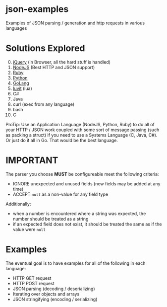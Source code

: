 # json-examples

Examples of JSON parsing / generation and http requests in various languages

# Solutions Explored

  0. [jQuery](http://jquery.com) (in Browser, all the hard stuff is handled)
  0. [NodeJS](http://nodejs.org) (Best HTTP and JSON support)
  0. [Ruby](http://ruby-lang.org)
  0. [Python](http://python.org)
  0. [GoLang](http://golang.org)
  0. [luvit](http://luvit.io) (lua)
  0. C#
  0. Java
  0. curl (exec from any language)
  0. bash
  0. C

ProTip: Use an Application Language (NodeJS, Python, Ruby) to do all of your HTTP / JSON work coupled with some sort of message passing (such as packing a struct) if you need to use a Systems Language (C, Java, C#). Or just do it all in Go. That would be the best language.

# IMPORTANT

The parser you choose **MUST** be configureable meet the following criteria:

  * IGNORE unexpected and unused fields (new fields may be added at any time)
  * ACCEPT `null` as a non-value for any field type

Additionally:

  * when a number is encountered where a string was expected, the number should be treated as a string
  * if an expected field does not exist, it should be treated the same as if the value were `null`

# Examples

The eventual goal is to have examples for all of the following in each language:

  * HTTP GET request
  * HTTP POST request
  * JSON parsing (decoding / deserializing)
  * Iterating over objects and arrays
  * JSON stringifying (encoding / serializing)
